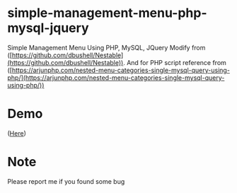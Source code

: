 # simple-management-menu-php-mysql-jquery
Simple Management Menu Using PHP, MySQL, JQuery
Modify from  ([https://github.com/dbushell/Nestable](https://github.com/dbushell/Nestable)).
And for PHP script reference from ([https://arjunphp.com/nested-menu-categories-single-mysql-query-using-php/](https://arjunphp.com/nested-menu-categories-single-mysql-query-using-php/))

# Demo
([Here](https://youtu.be/u-zW7G9qzRI))

# Note
Please report me if you found some bug
